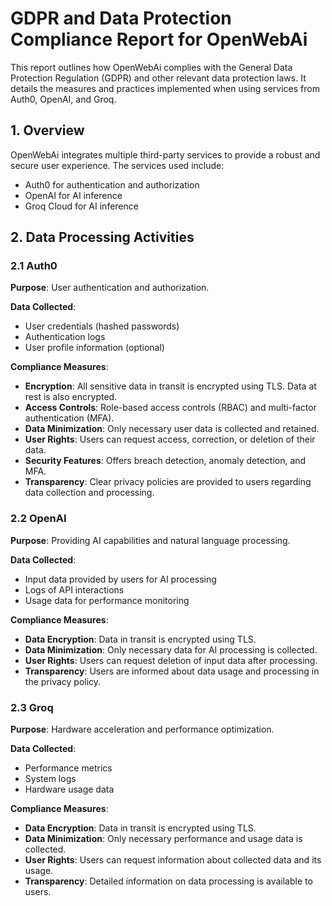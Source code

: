 # GDPR and Data Protection Compliance Report for OpenWebAi

This report outlines how OpenWebAi complies with the General Data Protection Regulation (GDPR) and other relevant data protection laws. It details the measures and practices implemented when using services from Auth0, OpenAI, and Groq.

## 1. Overview

OpenWebAi integrates multiple third-party services to provide a robust and secure user experience. The services used include:
- Auth0 for authentication and authorization
- OpenAI for AI inference
- Groq Cloud for AI inference

## 2. Data Processing Activities

### 2.1 Auth0

**Purpose**: User authentication and authorization.

**Data Collected**:
- User credentials (hashed passwords)
- Authentication logs
- User profile information (optional)

**Compliance Measures**:
- **Encryption**: All sensitive data in transit is encrypted using TLS. Data at rest is also encrypted.
- **Access Controls**: Role-based access controls (RBAC) and multi-factor authentication (MFA).
- **Data Minimization**: Only necessary user data is collected and retained.
- **User Rights**: Users can request access, correction, or deletion of their data.
- **Security Features**: Offers breach detection, anomaly detection, and MFA.
- **Transparency**: Clear privacy policies are provided to users regarding data collection and processing.

### 2.2 OpenAI

**Purpose**: Providing AI capabilities and natural language processing.

**Data Collected**:
- Input data provided by users for AI processing
- Logs of API interactions
- Usage data for performance monitoring

**Compliance Measures**:
- **Data Encryption**: Data in transit is encrypted using TLS.
- **Data Minimization**: Only necessary data for AI processing is collected.
- **User Rights**: Users can request deletion of input data after processing.
- **Transparency**: Users are informed about data usage and processing in the privacy policy.

### 2.3 Groq

**Purpose**: Hardware acceleration and performance optimization.

**Data Collected**:
- Performance metrics
- System logs
- Hardware usage data

**Compliance Measures**:
- **Data Encryption**: Data in transit is encrypted using TLS.
- **Data Minimization**: Only necessary performance and usage data is collected.
- **User Rights**: Users can request information about collected data and its usage.
- **Transparency**: Detailed information on data processing is available to users.
